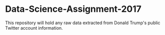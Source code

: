 # Data-Science-Assignment-2017
This repository will hold any raw data extracted from Donald Trump's public Twitter account information.
